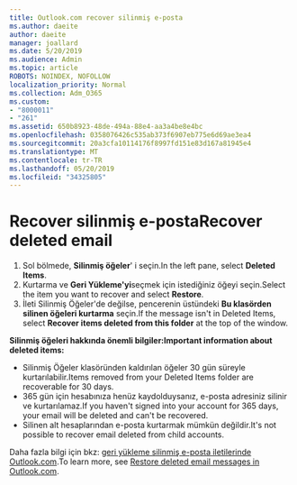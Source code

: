 ```yaml
---
title: Outlook.com recover silinmiş e-posta
ms.author: daeite
author: daeite
manager: joallard
ms.date: 5/20/2019
ms.audience: Admin
ms.topic: article
ROBOTS: NOINDEX, NOFOLLOW
localization_priority: Normal
ms.collection: Adm_O365
ms.custom:
- "8000011"
- "261"
ms.assetid: 650b8923-48de-494a-88e4-aa3a4be8e4bc
ms.openlocfilehash: 0358076426c535ab373f6907eb775e6d69ae3ea4
ms.sourcegitcommit: 20a3cfa10114176f8997fd151e83d167a81945e4
ms.translationtype: MT
ms.contentlocale: tr-TR
ms.lasthandoff: 05/20/2019
ms.locfileid: "34325805"
---
```

# <a name="recover-deleted-email"></a><span data-ttu-id="d7652-102">Recover silinmiş e-posta</span><span class="sxs-lookup"><span data-stu-id="d7652-102">Recover deleted email</span></span>

1. <span data-ttu-id="d7652-103">Sol bölmede, **Silinmiş öğeler**' i seçin.</span><span class="sxs-lookup"><span data-stu-id="d7652-103">In the left pane, select **Deleted Items**.</span></span>
2. <span data-ttu-id="d7652-104">Kurtarma ve **Geri Yükleme'yi**seçmek için istediğiniz öğeyi seçin.</span><span class="sxs-lookup"><span data-stu-id="d7652-104">Select the item you want to recover and select **Restore**.</span></span>
3. <span data-ttu-id="d7652-105">İleti Silinmiş Öğeler'de değilse, pencerenin üstündeki **Bu klasörden silinen öğeleri kurtarma** seçin.</span><span class="sxs-lookup"><span data-stu-id="d7652-105">If the message isn't in Deleted Items, select **Recover items deleted from this folder** at the top of the window.</span></span>

 <span data-ttu-id="d7652-106">**Silinmiş öğeleri hakkında önemli bilgiler:**</span><span class="sxs-lookup"><span data-stu-id="d7652-106">**Important information about deleted items:**</span></span>
  
- <span data-ttu-id="d7652-107">Silinmiş Öğeler klasöründen kaldırılan öğeler 30 gün süreyle kurtarılabilir.</span><span class="sxs-lookup"><span data-stu-id="d7652-107">Items removed from your Deleted Items folder are recoverable for 30 days.</span></span>
- <span data-ttu-id="d7652-108">365 gün için hesabınıza henüz kaydolduysanız, e-posta adresiniz silinir ve kurtarılamaz.</span><span class="sxs-lookup"><span data-stu-id="d7652-108">If you haven't signed into your account for 365 days, your email will be deleted and can't be recovered.</span></span>
- <span data-ttu-id="d7652-109">Silinen alt hesaplarından e-posta kurtarmak mümkün değildir.</span><span class="sxs-lookup"><span data-stu-id="d7652-109">It's not possible to recover email deleted from child accounts.</span></span>

<span data-ttu-id="d7652-110">Daha fazla bilgi için bkz: [geri yükleme silinmiş e-posta iletilerinde Outlook.com](https://go.microsoft.com/fwlink/p/?linkid=873117).</span><span class="sxs-lookup"><span data-stu-id="d7652-110">To learn more, see [Restore deleted email messages in Outlook.com](https://go.microsoft.com/fwlink/p/?linkid=873117).</span></span>
